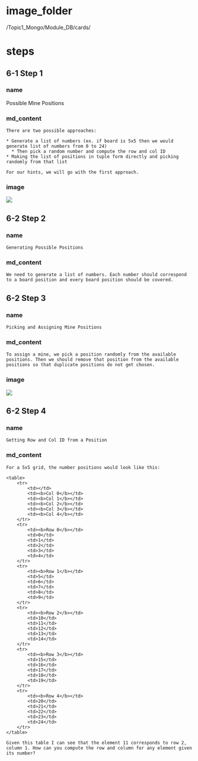 # image_folder
/Topic1_Mongo/Module_DB/cards/

# steps

## 6-1 Step 1

### name
Possible Mine Positions

### md_content
```
There are two possible approaches:

* Generate a list of numbers (ex. if board is 5x5 then we would generate list of numbers from 0 to 24)
  * Then pick a random number and compute the row and col ID 
* Making the list of positions in tuple form directly and picking randomly from that list

For our hints, we will go with the first approach.
```
### image
<img src="https://steemitimages.com/640x0/https://www.icarehealth.co.uk/wp-content/uploads/2017/03/choice-6.jpg">

## 6-2 Step 2
### name
```
Generating Possible Positions
```
### md_content
```
We need to generate a list of numbers. Each number should correspond to a board position and every board position should be covered.
```
## 6-2 Step 3
### name
```
Picking and Assigning Mine Positions
```
### md_content
```
To assign a mine, we pick a position randomly from the available positions. Then we should remove that position from the available positions so that duplicate positions do not get chosen.
```
### image
<img src="https://image.shutterstock.com/image-photo/shell-game-three-red-cups-260nw-199628786.jpg">

## 6-2 Step 4
### name
```
Getting Row and Col ID from a Position
```
### md_content
```
For a 5x5 grid, the number positions would look like this:

<table>
    <tr>
        <td></td>
        <td><b>Col 0</b></td>
        <td><b>Col 1</b></td>
        <td><b>Col 2</b></td>
        <td><b>Col 3</b></td>
        <td><b>Col 4</b></td>
    </tr>
    <tr>
        <td><b>Row 0</b></td>
        <td>0</td>
        <td>1</td>
        <td>2</td>
        <td>3</td>
        <td>4</td>
    </tr>
    <tr>
        <td><b>Row 1</b></td>
        <td>5</td>
        <td>6</td>
        <td>7</td>
        <td>8</td>
        <td>9</td>
    </tr>
    <tr>
        <td><b>Row 2</b></td>
        <td>10</td>
        <td>11</td>
        <td>12</td>
        <td>13</td>
        <td>14</td>
    </tr>
    <tr>
        <td><b>Row 3</b></td>
        <td>15</td>
        <td>16</td>
        <td>17</td>
        <td>18</td>
        <td>19</td>
    </tr>
    <tr>
        <td><b>Row 4</b></td>
        <td>20</td>
        <td>21</td>
        <td>22</td>
        <td>23</td>
        <td>24</td>
    </tr>
</table>

Given this table I can see that the element 11 corresponds to row 2, column 1. How can you compute the row and column for any element given its number? 
```
